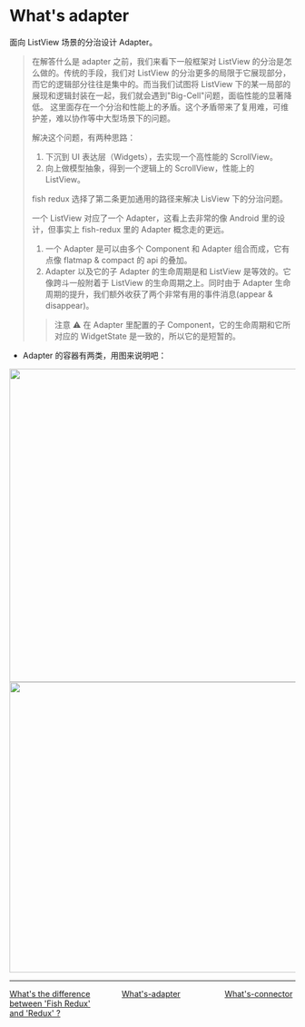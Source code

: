 <!--
 * @Author: zhengyuan
 * @LastEditors: zhengyuan
 * @Description: file content
 * @Date: 2019-04-25 17:28:15
 * @LastEditTime: 2019-04-26 10:14:23
 -->
# What's adapter

面向 ListView 场景的分治设计 Adapter。

> 在解答什么是 adapter 之前，我们来看下一般框架对 ListView 的分治是怎么做的。传统的手段，我们对 ListView 的分治更多的局限于它展现部分，而它的逻辑部分往往是集中的。而当我们试图将 ListView 下的某一局部的展现和逻辑封装在一起，我们就会遇到"Big-Cell"问题，面临性能的显著降低。
> 这里面存在一个分治和性能上的矛盾。这个矛盾带来了复用难，可维护差，难以协作等中大型场景下的问题。
>
> 解决这个问题，有两种思路：
>
> 1. 下沉到 UI 表达层（Widgets），去实现一个高性能的 ScrollView。
> 2. 向上做模型抽象，得到一个逻辑上的 ScrollView，性能上的 ListView。
>
> fish redux 选择了第二条更加通用的路径来解决 LisView 下的分治问题。
>
> 一个 ListView 对应了一个 Adapter，这看上去非常的像 Android 里的设计，但事实上 fish-redux 里的 Adapter 概念走的更远。
>
> 1. 一个 Adapter 是可以由多个 Component 和 Adapter 组合而成，它有点像 flatmap & compact 的 api 的叠加。
> 2. Adapter 以及它的子 Adapter 的生命周期是和 ListView 是等效的。它像跨斗一般附着于 ListView 的生命周期之上。同时由于 Adapter 生命周期的提升，我们额外收获了两个非常有用的事件消息(appear & disappear)。
>
> > 注意 ⚠️ 在 Adapter 里配置的子 Component，它的生命周期和它所对应的 WidgetState 是一致的，所以它的是短暂的。

-   Adapter 的容器有两类，用图来说明吧：

<img src="https://img.alicdn.com/tfs/TB1sXXOLQvoK1RjSZPfXXXPKFXa-1666-1104.png" width="833px" height="552px">

<img src="https://img.alicdn.com/tfs/TB10lxHLMDqK1RjSZSyXXaxEVXa-1838-1024.png" width="919px" height="512px">

---
<div style="width:100%;height:40px;">
    <a style="width:33%;float:left;" href="./what's-the-diiference-cn.md">What's the difference between 'Fish Redux' and 'Redux' ?</a>
    <a style="width:33%;float:left;text-align:center;" href="./What's-adapter.md">What's-adapter</a>
    <a style="width:33%;float:left;text-align:right;" href="./What's-connector.md">What's-connector</a>
</div>